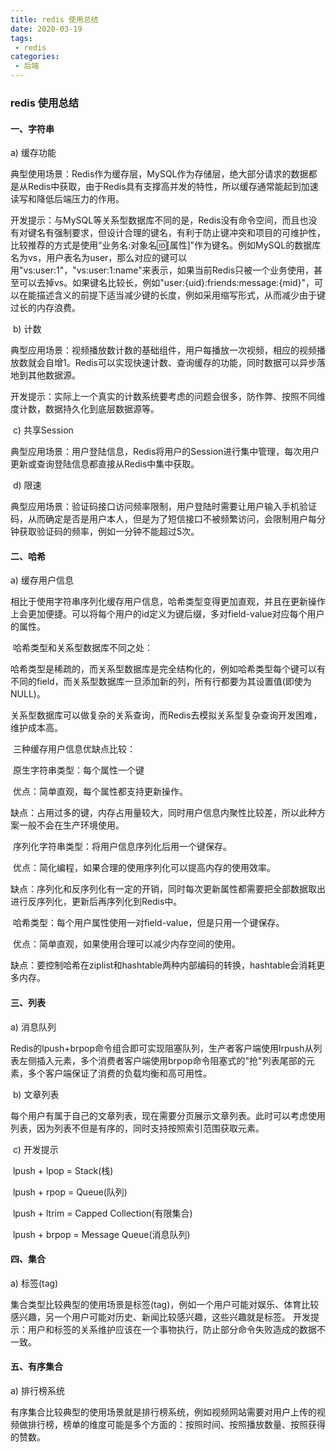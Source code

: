 ```yaml
---
title: redis 使用总结
date: 2020-03-19
tags:
 - redis
categories:
 - 后端
---
```


### redis 使用总结

#### 一、字符串
<!-- more -->
  a) 缓存功能

​        典型使用场景：Redis作为缓存层，MySQL作为存储层，绝大部分请求的数据都是从Redis中获取，由于Redis具有支撑高并发的特性，所以缓存通常能起到加速读写和降低后端压力的作用。

​        开发提示：与MySQL等关系型数据库不同的是，Redis没有命令空间，而且也没有对键名有强制要求，但设计合理的键名，有利于防止键冲突和项目的可维护性，比较推荐的方式是使用“业务名:对象名:id:[属性]”作为键名。例如MySQL的数据库名为vs，用户表名为user，那么对应的键可以用"vs:user:1"，"vs:user:1:name"来表示，如果当前Redis只被一个业务使用，甚至可以去掉vs。如果键名比较长，例如"user:{uid}:friends:message:{mid}"，可以在能描述含义的前提下适当减少键的长度，例如采用缩写形式，从而减少由于键过长的内存浪费。

​    b) 计数

​        典型应用场景：视频播放数计数的基础组件，用户每播放一次视频，相应的视频播放数就会自增1。Redis可以实现快速计数、查询缓存的功能，同时数据可以异步落地到其他数据源。

​        开发提示：实际上一个真实的计数系统要考虑的问题会很多，防作弊、按照不同维度计数，数据持久化到底层数据源等。

​    c) 共享Session

​        典型应用场景：用户登陆信息，Redis将用户的Session进行集中管理，每次用户更新或查询登陆信息都直接从Redis中集中获取。

​    d) 限速

​        典型应用场景：验证码接口访问频率限制，用户登陆时需要让用户输入手机验证码，从而确定是否是用户本人，但是为了短信接口不被频繁访问，会限制用户每分钟获取验证码的频率，例如一分钟不能超过5次。

#### 二、哈希

 a) 缓存用户信息

​        相比于使用字符串序列化缓存用户信息，哈希类型变得更加直观，并且在更新操作上会更加便捷。可以将每个用户的id定义为键后缀，多对field-value对应每个用户的属性。

​        哈希类型和关系型数据库不同之处：

​              哈希类型是稀疏的，而关系型数据库是完全结构化的，例如哈希类型每个键可以有不同的field，而关系型数据库一旦添加新的列，所有行都要为其设置值(即使为NULL)。

​              关系型数据库可以做复杂的关系查询，而Redis去模拟关系型复杂查询开发困难，维护成本高。

​        三种缓存用户信息优缺点比较：

​              原生字符串类型：每个属性一个键

​                   优点：简单直观，每个属性都支持更新操作。

​                   缺点：占用过多的键，内存占用量较大，同时用户信息内聚性比较差，所以此种方案一般不会在生产环境使用。

​             序列化字符串类型：将用户信息序列化后用一个键保存。

​                  优点：简化编程，如果合理的使用序列化可以提高内存的使用效率。

​                  缺点：序列化和反序列化有一定的开销，同时每次更新属性都需要把全部数据取出进行反序列化，更新后再序列化到Redis中。

​             哈希类型：每个用户属性使用一对field-value，但是只用一个键保存。

​                  优点：简单直观，如果使用合理可以减少内存空间的使用。

​                  缺点：要控制哈希在ziplist和hashtable两种内部编码的转换，hashtable会消耗更多内存。

#### 三、列表

a) 消息队列

​        Redis的lpush+brpop命令组合即可实现阻塞队列，生产者客户端使用lrpush从列表左侧插入元素，多个消费者客户端使用brpop命令阻塞式的"抢"列表尾部的元素，多个客户端保证了消费的负载均衡和高可用性。

​    b) 文章列表

​        每个用户有属于自己的文章列表，现在需要分页展示文章列表。此时可以考虑使用列表，因为列表不但是有序的，同时支持按照索引范围获取元素。

​    c) 开发提示

​        lpush + lpop = Stack(栈)

​        lpush + rpop = Queue(队列)

​        lpush + ltrim = Capped Collection(有限集合)

​        lpush + brpop = Message Queue(消息队列)

#### 四、集合

   a) 标签(tag)

​        集合类型比较典型的使用场景是标签(tag)，例如一个用户可能对娱乐、体育比较感兴趣，另一个用户可能对历史、新闻比较感兴趣，这些兴趣就是标签。 开发提示：用户和标签的关系维护应该在一个事物执行，防止部分命令失败造成的数据不一致。

#### 五、有序集合

a) 排行榜系统

​        有序集合比较典型的使用场景就是排行榜系统，例如视频网站需要对用户上传的视频做排行榜，榜单的维度可能是多个方面的：按照时间、按照播放数量、按照获得的赞数。
